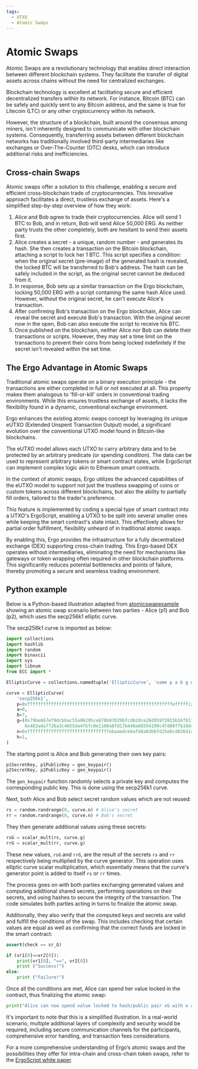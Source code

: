 ```yaml
---
tags:
  - UTXO
  - Atomic Swaps
---
```


# Atomic Swaps

Atomic Swaps are a revolutionary technology that enables direct interaction between different blockchain systems. They facilitate the transfer of digital assets across chains without the need for centralized exchanges.

Blockchain technology is excellent at facilitating secure and efficient decentralized transfers within its network. For instance, Bitcoin (BTC) can be safely and quickly sent to any Bitcoin address, and the same is true for Litecoin (LTC) or any other cryptocurrency within its network.

However, the structure of a blockchain, built around the consensus among miners, isn't inherently designed to communicate with other blockchain systems. Consequently, transferring assets between different blockchain networks has traditionally involved third-party intermediaries like exchanges or Over-The-Counter (OTC) desks, which can introduce additional risks and inefficiencies.

## Cross-chain Swaps

Atomic swaps offer a solution to this challenge, enabling a secure and efficient cross-blockchain trade of cryptocurrencies. This innovative approach facilitates a direct, trustless exchange of assets. Here's a simplified step-by-step overview of how they work:

1. Alice and Bob agree to trade their cryptocurrencies. Alice will send 1 BTC to Bob, and in return, Bob will send Alice 50,000 ERG. As neither party trusts the other completely, both are hesitant to send their assets first.
2. Alice creates a secret - a unique, random number - and generates its hash. She then creates a transaction on the Bitcoin blockchain, attaching a script to lock her 1 BTC. This script specifies a condition: when the original secret (pre-image) of the generated hash is revealed, the locked BTC will be transferred to Bob's address. The hash can be safely included in the script, as the original secret cannot be deduced from it.
3. In response, Bob sets up a similar transaction on the Ergo blockchain, locking 50,000 ERG with a script containing the same hash Alice used. However, without the original secret, he can't execute Alice's transaction.
4. After confirming Bob's transaction on the Ergo blockchain, Alice can reveal the secret and execute Bob's transaction. With the original secret now in the open, Bob can also execute the script to receive his BTC.
5. Once published on the blockchain, neither Alice nor Bob can delete their transactions or scripts. However, they may set a time limit on the transactions to prevent their coins from being locked indefinitely if the secret isn't revealed within the set time.

## The Ergo Advantage in Atomic Swaps

Traditional atomic swaps operate on a binary execution principle - the transactions are either completed in full or not executed at all. This property makes them analogous to 'fill-or-kill' orders in conventional trading environments. While this ensures trustless exchange of assets, it lacks the flexibility found in a dynamic, conventional exchange environment.

Ergo enhances the existing atomic swaps concept by leveraging its unique eUTXO (Extended Unspent Transaction Output) model, a significant evolution over the conventional UTXO model found in Bitcoin-like blockchains.

The eUTXO model allows each UTXO to carry arbitrary data and to be protected by an arbitrary predicate (or spending condition). The data can be used to represent arbitrary tokens or smart contract states, while ErgoScript can implement complex logic akin to Ethereum smart contracts.

In the context of atomic swaps, Ergo utilizes the advanced capabilities of the eUTXO model to support not just the trustless swapping of coins or custom tokens across different blockchains, but also the ability to partially fill orders, tailored to the trader's preference.

This feature is implemented by coding a special type of smart contract into a UTXO's ErgoScript, enabling a UTXO to be split into several smaller ones while keeping the smart contract's state intact. This effectively allows for partial order fulfillment, flexibility unheard of in traditional atomic swaps.

By enabling this, Ergo provides the infrastructure for a fully decentralized exchange (DEX) supporting cross-chain trading. This Ergo-based DEX operates without intermediaries, eliminating the need for mechanisms like gateways or token wrapping often required in other blockchain platforms. This significantly reduces potential bottlenecks and points of failure, thereby promoting a secure and seamless trading environment.

## Python example

Below is a Python-based illustration adapted from [atomicswapexample](https://github.com/dzyphr/atomicswapexample) showing an atomic swap scenario between two parties - Alice (p1) and Bob (p2), which uses the secp256k1 elliptic curve.

The secp256k1 curve is imported as below:

```python
import collections
import hashlib
import random
import binascii
import sys
import libnum
from ECC import *

EllipticCurve = collections.namedtuple('EllipticCurve', 'name p a b g n h')

curve = EllipticCurve(
    'secp256k1',
    p=0xfffffffffffffffffffffffffffffffffffffffffffffffffffffffefffffc2f,
    a=0,
    b=7,
    g=(0x79be667ef9dcbbac55a06295ce870b07029bfcdb2dce28d959f2815b16f81798,
       0x483ada7726a3c4655da4fbfc0e1108a8fd17b448a68554199c47d08ffb10d4b8),
    n=0xfffffffffffffffffffffffffffffffebaaedce6af48a03bbfd25e8cd0364141,
    h=1,
)
```

The starting point is Alice and Bob generating their own key pairs:

```python
p1SecretKey, p1PublicKey = gen_keypair()
p2SecretKey, p2PublicKey = gen_keypair()
```

The `gen_keypair` function randomly selects a private key and computes the corresponding public key. This is done using the secp256k1 curve.

Next, both Alice and Bob select secret random values which are not reused:

```python
rs = random.randrange(0, curve.n) # Alice's secret
rr = random.randrange(0, curve.n) # Bob's secret
```

They then generate additional values using these secrets:

```python
rsG = scalar_mult(rs, curve.g)
rrG = scalar_mult(rr, curve.g)
```

These new values, `rsG` and `rrG`, are the result of the secrets `rs` and `rr` respectively being multiplied by the curve generator. This operation uses elliptic curve scalar multiplication, which essentially means that the curve's generator point is added to itself `rs` or `rr` times.

The process goes on with both parties exchanging generated values and computing additional shared secrets, performing operations on their secrets, and using hashes to secure the integrity of the transaction. The code simulates both parties acting in turns to finalize the atomic swap.

Additionally, they also verify that the computed keys and secrets are valid and fulfill the conditions of the swap. This includes checking that certain values are equal as well as confirming that the correct funds are locked in the smart contract:

```python
assert(check == sr_G)
```

```python
if (vr1[0]==vr2[0]):
    print(vr1[0], "==", vr2[0])
    print ("Success!")
else:
    print ("Failure!")
```

Once all the conditions are met, Alice can spend her value locked in the contract, thus finalizing the atomic swap:

```python
print("Alice can now spend value locked to hash/public pair xG with x and their signature")
```

It's important to note that this is a simplified illustration. In a real-world scenario, multiple additional layers of complexity and security would be required, including secure communication channels for the participants, comprehensive error handling, and transaction fees considerations.

For a more comprehensive understanding of Ergo’s atomic swaps and the possibilities they offer for intra-chain and cross-chain token swaps, refer to the [ErgoScript white paper](https://ergoplatform.org/docs/ErgoScript.pdf).
